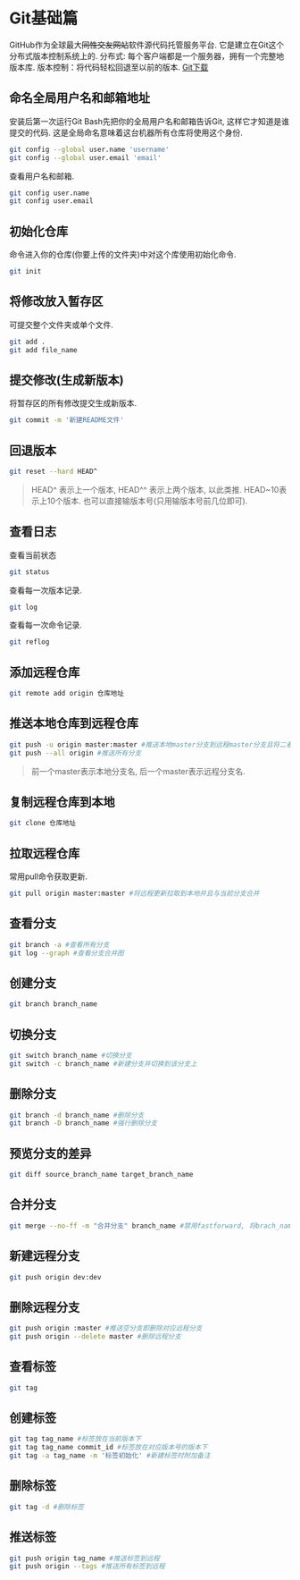 # Git基础篇

GitHub作为全球最大~~同性交友网站~~软件源代码托管服务平台. 它是建立在Git这个分布式版本控制系统上的. 分布式: 每个客户端都是一个服务器，拥有一个完整地版本库. 版本控制：将代码轻松回退至以前的版本. [Git下载]("https://git-scm.com/downloads")  

## 命名全局用户名和邮箱地址

安装后第一次运行Git Bash先把你的全局用户名和邮箱告诉Git, 这样它才知道是谁提交的代码. 这是全局命名意味着这台机器所有仓库将使用这个身份.

```bash
git config --global user.name 'username'
git config --global user.email 'email'
```

查看用户名和邮箱.

```bash
git config user.name
git config user.email
```

## 初始化仓库

命令进入你的仓库(你要上传的文件夹)中对这个库使用初始化命令.

```bash
git init
```

## 将修改放入暂存区

可提交整个文件夹或单个文件.

```bash
git add .
git add file_name
```

## 提交修改(生成新版本)

将暂存区的所有修改提交生成新版本.

```bash
git commit -m '新建README文件'
```

## 回退版本

```bash
git reset --hard HEAD^
```

>HEAD^ 表示上一个版本, HEAD^^ 表示上两个版本, 以此类推. HEAD~10表示上10个版本. 也可以直接输版本号(只用输版本号前几位即可).

## 查看日志

查看当前状态

```bash
git status
```

查看每一次版本记录.

```bash
git log
```

查看每一次命令记录.

```bash
git reflog
```

## 添加远程仓库

```bash
git remote add origin 仓库地址
```

## 推送本地仓库到远程仓库

```bash
git push -u origin master:master #推送本地master分支到远程master分支且将二者关联
git push --all origin #推送所有分支
```

>前一个master表示本地分支名, 后一个master表示远程分支名.

## 复制远程仓库到本地

```bash
git clone 仓库地址
```

## 拉取远程仓库

常用pull命令获取更新.

```bash
git pull origin master:master #将远程更新拉取到本地并且与当前分支合并
```

## 查看分支

```bash
git branch -a #查看所有分支
git log --graph #查看分支合并图
```

## 创建分支

```bash
git branch branch_name
```

## 切换分支

```bash
git switch branch_name #切换分支
git switch -c branch_name #新建分支并切换到该分支上
```

## 删除分支

```bash
git branch -d branch_name #删除分支
git branch -D branch_name #强行删除分支
```

## 预览分支的差异

```bash
git diff source_branch_name target_branch_name
```

## 合并分支

```bash
git merge --no-ff -m "合并分支" branch_name #禁用fastforward, 将brach_name合并到当前分支
```

## 新建远程分支

```bash
git push origin dev:dev
```

## 删除远程分支

```bash
git push origin :master #推送空分支即删除对应远程分支
git push origin --delete master #删除远程分支
```

## 查看标签

```bash
git tag
```

## 创建标签

```bash
git tag tag_name #标签放在当前版本下
git tag tag_name commit_id #标签放在对应版本号的版本下
git tag -a tag_name -m '标签初始化' #新建标签时附加备注
```

## 删除标签

```bash
git tag -d #删除标签
```

## 推送标签

```bash
git push origin tag_name #推送标签到远程
git push origin --tags #推送所有标签到远程
```
